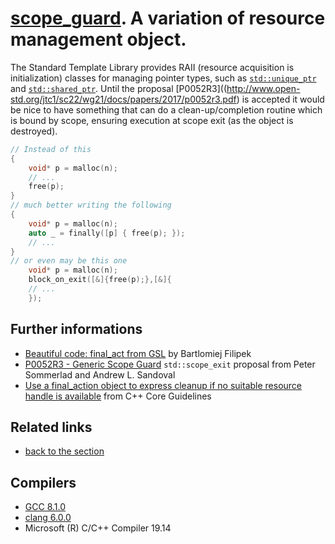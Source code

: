 # [scope_guard](https://en.wikibooks.org/wiki/More_C%2B%2B_Idioms/Scope_Guard). A variation of resource management object. 
The Standard Template Library provides RAII (resource acquisition is initialization) classes for managing pointer types, such as [`std::unique_ptr`](https://en.cppreference.com/w/cpp/memory/unique_ptr) and [`std::shared_ptr`](https://en.cppreference.com/w/cpp/memory/shared_ptr). 
Until the proposal [P0052R3]((http://www.open-std.org/jtc1/sc22/wg21/docs/papers/2017/p0052r3.pdf) is accepted it would be nice to have something that can do a clean-up/completion routine which is bound by scope, ensuring execution at scope exit (as the object is destroyed).
```cpp
// Instead of this
{
    void* p = malloc(n);
    // ...
    free(p);
}
// much better writing the following
{
    void* p = malloc(n);
    auto _ = finally([p] { free(p); });
    // ...
}
// or even may be this one
    void* p = malloc(n);
    block_on_exit([&]{free(p);},[&]{
    // ...
    });
```

## Further informations
* [Beautiful code: final_act from GSL](https://www.bfilipek.com/2017/04/finalact.html) by Bartlomiej Filipek
* [P0052R3 - Generic Scope Guard](http://www.open-std.org/jtc1/sc22/wg21/docs/papers/2017/p0052r3.pdf) `std::scope_exit` proposal from Peter Sommerlad and Andrew L. Sandoval
* [Use a final_action object to express cleanup if no suitable resource handle is available](http://isocpp.github.io/CppCoreGuidelines/CppCoreGuidelines#e19-use-a-final_action-object-to-express-cleanup-if-no-suitable-resource-handle-is-available) from C++ Core Guidelines

## Related links
* [back to the section](../)

## Compilers
* [GCC 8.1.0](https://wandbox.org/)
* [clang 6.0.0](https://wandbox.org/)
* Microsoft (R) C/C++ Compiler 19.14 
